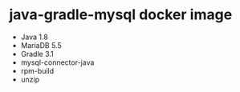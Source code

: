 # java-gradle-mysql docker image

- Java 1.8
- MariaDB 5.5
- Gradle 3.1
- mysql-connector-java
- rpm-build
- unzip
